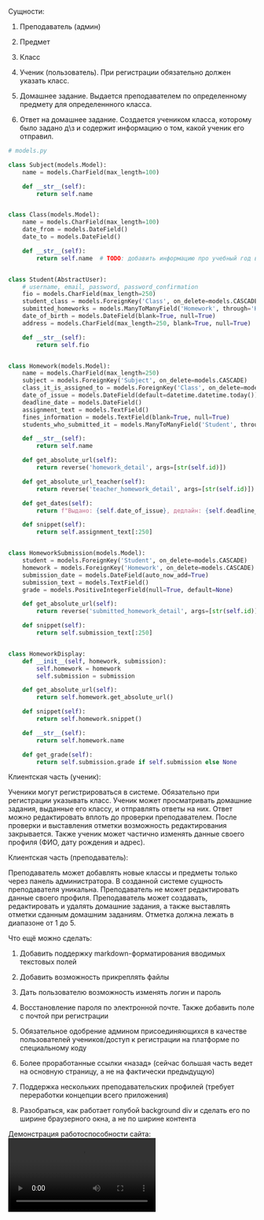 Сущности:

1. Преподаватель (админ)

2. Предмет

3. Класс

4. Ученик (пользователь). При регистрации обязательно должен указать класс.

5. Домашнее задание. Выдается преподавателем по определенному предмету для определеннного класса.

6. Ответ на домашнее задание. Создается учеником класса, которому было задано д\з и содержит информацию о том, какой ученик его отправил.

```python
# models.py

class Subject(models.Model):
    name = models.CharField(max_length=100)

    def __str__(self):
        return self.name


class Class(models.Model):
    name = models.CharField(max_length=100)
    date_from = models.DateField()
    date_to = models.DateField()

    def __str__(self):
        return self.name  # TODO: добавить информацию про учебный год в отображаемое название


class Student(AbstractUser):
    # username, email, password, password_confirmation
    fio = models.CharField(max_length=250)
    student_class = models.ForeignKey('Class', on_delete=models.CASCADE, null=True, default=None)
    submitted_homeworks = models.ManyToManyField('Homework', through='HomeworkSubmission')
    date_of_birth = models.DateField(blank=True, null=True)
    address = models.CharField(max_length=250, blank=True, null=True)

    def __str__(self):
        return self.fio


class Homework(models.Model):
    name = models.CharField(max_length=250)
    subject = models.ForeignKey('Subject', on_delete=models.CASCADE)
    class_it_is_assigned_to = models.ForeignKey('Class', on_delete=models.CASCADE)
    date_of_issue = models.DateField(default=datetime.datetime.today())
    deadline_date = models.DateField()
    assignment_text = models.TextField()
    fines_information = models.TextField(blank=True, null=True)
    students_who_submitted_it = models.ManyToManyField('Student', through='HomeworkSubmission')

    def __str__(self):
        return self.name

    def get_absolute_url(self):
        return reverse('homework_detail', args=[str(self.id)])

    def get_absolute_url_teacher(self):
        return reverse('teacher_homework_detail', args=[str(self.id)])

    def get_dates(self):
        return f"Выдано: {self.date_of_issue}, дедлайн: {self.deadline_date}"

    def snippet(self):
        return self.assignment_text[:250]


class HomeworkSubmission(models.Model):
    student = models.ForeignKey('Student', on_delete=models.CASCADE)
    homework = models.ForeignKey('Homework', on_delete=models.CASCADE)
    submission_date = models.DateField(auto_now_add=True)
    submission_text = models.TextField()
    grade = models.PositiveIntegerField(null=True, default=None)

    def get_absolute_url(self):
        return reverse('submitted_homework_detail', args=[str(self.id)])

    def snippet(self):
        return self.submission_text[:250]


class HomeworkDisplay:
    def __init__(self, homework, submission):
        self.homework = homework
        self.submission = submission

    def get_absolute_url(self):
        return self.homework.get_absolute_url()

    def snippet(self):
        return self.homework.snippet()

    def __str__(self):
        return self.homework.name

    def get_grade(self):
        return self.submission.grade if self.submission else None

```
Клиентская часть (ученик):

Ученики могут регистрироваться в системе. Обязательно при регистрации указывать класс.
Ученик может просматривать домашние задания, выданные его классу, и отправлять ответы на них. Ответ можно редактировать вплоть до проверки преподавателем. После проверки и выставления отметки возможность редактирования закрывается. 
Также ученик может частично изменять данные своего профиля (ФИО, дату рождения и адрес).

Клиентская часть (преподаватель):

Преподаватель может добавлять новые классы и предметы только через панель администратора. В созданной системе сущность преподавателя уникальна. 
Преподаватель не может редактировать данные своего профиля.
Преподаватель может создавать, редактировать и удалять домашние задания, а также выставлять отметки сданным домашним заданиям. Отметка должна лежать в диапазоне от 1 до 5.


Что ещё можно сделать:
 1. Добавить поддержку markdown-форматирования вводимых текстовых полей

 2. Добавить возможность прикреплять файлы

 3. Дать пользователю возможность изменять логин и пароль

 4. Восстановление пароля по электронной почте. Также добавить поле с почтой при регистрации

 5. Обязательное одобрение админом присоединяющихся в качестве пользователей учеников/доступ к регистрации на платформе по специальному коду 

 6. Более проработанные ссылки «назад» (сейчас большая часть ведет на основную страницу, а не на фактически предыдущую)

 7. Поддержка нескольких преподавательских профилей (требует переработки концепции всего приложения) 

 8. Разобраться, как работает голубой background div и сделать его по ширине браузерного окна, а не по ширине контента 

Демонстрация работоспособности сайта:
![type:video](./static/v.mp4)
